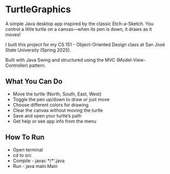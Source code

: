 # TurtleGraphics
A simple Java desktop app inspired by the classic Etch-a-Sketch. You control a little turtle on a canvas—when its pen is down, it draws as it moves!

I built this project for my CS 151 - Object-Oriented Design class at San José State University (Spring 2025).

Built with Java Swing and structured using the MVC (Model-View-Controller) pattern.
##  What You Can Do

- Move the turtle (North, South, East, West)
- Toggle the pen up/down to draw or just move
- Choose different colors for drawing
- Clear the canvas without moving the turtle
- Save and open your turtle’s path
- Get help or see app info from the menu

## How To Run
- Open terminal
- cd to src
- Compile - javac \*/\*'.java
- Run - java main.Main
